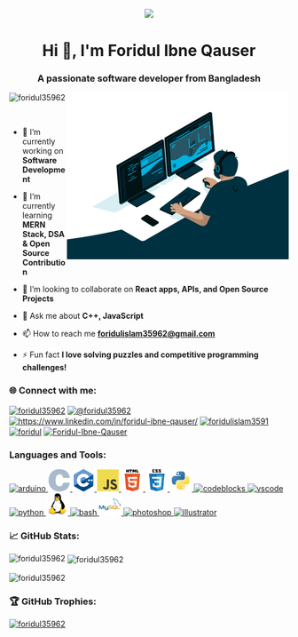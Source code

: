 <p align="center">
    <img src="https://user-images.githubusercontent.com/74466828/99154874-4e680580-26dd-11eb-9773-48576689f01e.gif">
</p>

<!-- 
<img src="https://imarticus.org/blog/wp-content/uploads/2020/09/vsdq.gif" alt="MasterHead" width="100%"> 
-->

<h1 align="center">Hi 👋, I'm Foridul Ibne Qauser</h1>
<h3 align="center">A passionate software developer from Bangladesh</h3>
<img align="right" alt="Coding" width="400"
    src="https://raw.githubusercontent.com/Foridul35962/Foridul35962/refs/heads/main/dp.gif">


<p align="left"> <img
        src="https://komarev.com/ghpvc/?username=foridul35962&label=Profile%20views&color=0e75b6&style=flat"
        alt="foridul35962" /> </p>

<p align="left"> <a href="https://twitter.com/" target="blank"><img
            src="https://img.shields.io/twitter/follow/?logo=twitter&style=for-the-badge" alt="" /></a> </p>

- 🔭 I’m currently working on **Software Development**

- 🌱 I’m currently learning **MERN Stack, DSA & Open Source Contribution**

- 👯 I’m looking to collaborate on **React apps, APIs, and Open Source Projects**

- 💬 Ask me about **C++, JavaScript**

- 📫 How to reach me **foridulislam35962@gmail.com**

- ⚡ Fun fact **I love solving puzzles and competitive programming challenges!**

<h3 align="left">🌐 Connect with me:</h3>
<p align="left">
    <a href="https://fb.com/foridul35962" target="blank"><img align="center"
            src="https://raw.githubusercontent.com/rahuldkjain/github-profile-readme-generator/master/src/images/icons/Social/facebook.svg"
            alt="foridul35962" height="30" width="40" /></a>
    <a href="https://instagram.com/foridul35962" target="blank"><img align="center"
            src="https://raw.githubusercontent.com/rahuldkjain/github-profile-readme-generator/master/src/images/icons/Social/instagram.svg"
            alt="@foridul35962" height="30" width="40" /></a>
    <a href="https://www.linkedin.com/in/foridul-ibne-qauser" target="blank"><img align="center"
            src="https://raw.githubusercontent.com/rahuldkjain/github-profile-readme-generator/master/src/images/icons/Social/linked-in-alt.svg"
            alt="https://www.linkedin.com/in/foridul-ibne-qauser/" height="30" width="40" /></a>
    <a href="https://www.hackerrank.com/foridulislam3591" target="blank"><img align="center"
            src="https://raw.githubusercontent.com/rahuldkjain/github-profile-readme-generator/master/src/images/icons/Social/hackerrank.svg"
            alt="foridulislam3591" height="30" width="40" /></a>
    <a href="https://codeforces.com/profile/foridul" target="blank"><img align="center"
            src="https://raw.githubusercontent.com/rahuldkjain/github-profile-readme-generator/master/src/images/icons/Social/codeforces.svg"
            alt="foridul" height="30" width="40" /></a>
    <a href="https://www.leetcode.com/Foridul-Ibne-Qauser" target="blank"><img align="center"
            src="https://raw.githubusercontent.com/rahuldkjain/github-profile-readme-generator/master/src/images/icons/Social/leet-code.svg"
            alt="Foridul-Ibne-Qauser" height="30" width="40" /></a>
</p>

<h3 align="left">Languages and Tools:</h3>
<p align="left">
            <a href="https://www.arduino.cc/" target="_blank" rel="noreferrer"> <img
                src="https://cdn.worldvectorlogo.com/logos/arduino-1.svg" alt="arduino" width="40" height="40" /> </a>
            <a href="https://www.cprogramming.com/" target="_blank" rel="noreferrer"> <img
                src="https://raw.githubusercontent.com/devicons/devicon/master/icons/c/c-original.svg" alt="c" width="40"
                height="40" /> </a>
            <a href="https://www.w3schools.com/cpp/" target="_blank" rel="noreferrer"> <img
                src="https://raw.githubusercontent.com/devicons/devicon/master/icons/cplusplus/cplusplus-original.svg"
                alt="cplusplus" width="40" height="40" /> </a>
            <a href="https://developer.mozilla.org/en-US/docs/Web/JavaScript" target="_blank" rel="noreferrer"> <img
                src="https://raw.githubusercontent.com/devicons/devicon/master/icons/javascript/javascript-original.svg"
                alt="cplusplus" width="40" height="40" /> </a>
            <a href="https://www.w3schools.com/html/" target="_blank" rel="noreferrer"> <img
                src="https://raw.githubusercontent.com/devicons/devicon/master/icons/html5/html5-original-wordmark.svg"
                alt="cplusplus" width="40" height="40" /> </a>
            <a href="https://www.w3schools.com/Css/" target="_blank" rel="noreferrer"> <img
                src="https://raw.githubusercontent.com/devicons/devicon/master/icons/css3/css3-original-wordmark.svg"
                alt="cplusplus" width="40" height="40" /> </a>
            <a href="https://www.python.org" target="_blank" rel="noreferrer"> <img
                src="https://raw.githubusercontent.com/devicons/devicon/master/icons/python/python-original.svg"
                alt="python" width="40" height="40" /> </a>
            <a href="https://www.codeblocks.org" rel="noreferrer"> <img
                src="https://images-wixmp-ed30a86b8c4ca887773594c2.wixmp.com/i/feaf74a2-da81-42f2-9c50-37686d02557a/d73n2y9-fc7e0a66-1dd8-42d2-9aba-29a33990067b.png"
                alt="codeblocks" width="40" height="40" /> </a>
            <a href="https://code.visualstudio.com/" rel="noreferrer"> <img 
                src="https://avatars.githubusercontent.com/u/61069792?s=280&v=4" alt="vscode" width="40" height="40" /> </a>
            <a href="https://git-scm.com/" target="_blank" rel="noreferrer"> <img
                src="https://www.vectorlogo.zone/logos/git-scm/git-scm-icon.svg" alt="python" width="40" height="40" /> </a>
            <a href="https://www.linux.org/" target="_blank" rel="noreferrer"> <img
                src="https://raw.githubusercontent.com/devicons/devicon/master/icons/linux/linux-original.svg" alt="linux"
                width="40" height="40" /> </a>
            <a href="https://www.gnu.org/software/bash/" target="_blank" rel="noreferrer"> <img
                src="https://www.pngkey.com/png/full/140-1409984_python-logo-bash-shell-logo-shell-script-logo.png"
                alt="bash" width="40" height="40" /> </a>
            <a href="https://www.mysql.com/" target="_blank" rel="noreferrer"> <img
                src="https://raw.githubusercontent.com/devicons/devicon/master/icons/mysql/mysql-original-wordmark.svg"
                alt="mysql" width="40" height="40" /> </a>
            <a href="https://www.photoshop.com/en" target="_blank" rel="noreferrer"> <img
                src="https://iconape.com/wp-content/png_logo_vector/adobe-photoshop-mobile-icon.png"
                alt="photoshop" width="40" height="40" /> </a>
            <a href="https://www.adobe.com/in/products/illustrator.html" target="_blank" rel="noreferrer"> <img
                src="https://www.vectorlogo.zone/logos/adobe_illustrator/adobe_illustrator-icon.svg" alt="illustrator"
                width="40" height="40" /> </a>
</p>


<h3 align="left">📈 GitHub Stats:</h3>
<p><img align="left"
        src="https://github-readme-stats.vercel.app/api/top-langs?username=foridul35962&show_icons=true&locale=en&layout=compact"
        alt="foridul35962" />
</p>

<p>&nbsp;<img align="center"
        src="https://github-readme-stats.vercel.app/api?username=foridul35962&show_icons=true&locale=en"
        alt="foridul35962" />
</p>

<p><img align="center" src="https://github-readme-streak-stats.herokuapp.com/?user=foridul35962&" alt="foridul35962" /></p>

<h3 align="left">🏆 GitHub Trophies:</h3>
<p align="left">
    <a href="https://github-profile-trophy.vercel.app/?username=Foridul35962&theme=darkhub">
        <img src="https://github-profile-trophy.vercel.app/?username=Foridul35962&theme=darkhub" alt="foridul35962" />
    </a>
</p>

